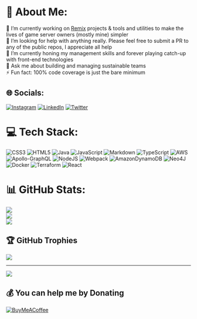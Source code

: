 # 💫 About Me:
🔭 I’m currently working on [Remix](https://remix.run) projects & tools and utilities to make the lives of game server owners (mostly mine) simpler<br>🤝 I’m looking for help with anything really. Please feel free to submit a PR to any of the public repos, I appreciate all help<br>🌱 I’m currently honing my management skills and forever playing catch-up with front-end technologies<br>💬 Ask me about building and managing sustainable teams<br>⚡ Fun fact: 100% code coverage is just the bare minimum


## 🌐 Socials:
[![Instagram](https://img.shields.io/badge/Instagram-%23E4405F.svg?logo=Instagram&logoColor=white)](https://instagram.com/vsbmeza) [![LinkedIn](https://img.shields.io/badge/LinkedIn-%230077B5.svg?logo=linkedin&logoColor=white)](https://linkedin.com/in/vsbmeza) [![Twitter](https://img.shields.io/badge/Twitter-%231DA1F2.svg?logo=Twitter&logoColor=white)](https://twitter.com/vsbmeza) 

# 💻 Tech Stack:
![CSS3](https://img.shields.io/badge/css3-%231572B6.svg?style=for-the-badge&logo=css3&logoColor=white) ![HTML5](https://img.shields.io/badge/html5-%23E34F26.svg?style=for-the-badge&logo=html5&logoColor=white) ![Java](https://img.shields.io/badge/java-%23ED8B00.svg?style=for-the-badge&logo=java&logoColor=white) ![JavaScript](https://img.shields.io/badge/javascript-%23323330.svg?style=for-the-badge&logo=javascript&logoColor=%23F7DF1E) ![Markdown](https://img.shields.io/badge/markdown-%23000000.svg?style=for-the-badge&logo=markdown&logoColor=white) ![TypeScript](https://img.shields.io/badge/typescript-%23007ACC.svg?style=for-the-badge&logo=typescript&logoColor=white) ![AWS](https://img.shields.io/badge/AWS-%23FF9900.svg?style=for-the-badge&logo=amazon-aws&logoColor=white) ![Apollo-GraphQL](https://img.shields.io/badge/-ApolloGraphQL-311C87?style=for-the-badge&logo=apollo-graphql) ![NodeJS](https://img.shields.io/badge/node.js-6DA55F?style=for-the-badge&logo=node.js&logoColor=white) ![Webpack](https://img.shields.io/badge/webpack-%238DD6F9.svg?style=for-the-badge&logo=webpack&logoColor=black) ![AmazonDynamoDB](https://img.shields.io/badge/Amazon%20DynamoDB-4053D6?style=for-the-badge&logo=Amazon%20DynamoDB&logoColor=white) 	![Neo4J](https://img.shields.io/badge/Neo4j-008CC1?style=for-the-badge&logo=neo4j&logoColor=white) ![Docker](https://img.shields.io/badge/docker-%230db7ed.svg?style=for-the-badge&logo=docker&logoColor=white) ![Terraform](https://img.shields.io/badge/terraform-%235835CC.svg?style=for-the-badge&logo=terraform&logoColor=white) ![React](https://img.shields.io/badge/react-%2320232a.svg?style=for-the-badge&logo=react&logoColor=%2361DAFB)
# 📊 GitHub Stats:
![](https://github-readme-stats.vercel.app/api?username=meza&theme=dark&hide_border=false&include_all_commits=true&count_private=true)<br/>
![](https://github-readme-streak-stats.herokuapp.com/?user=meza&theme=dark&hide_border=false)<br/>
![](https://github-readme-stats.vercel.app/api/top-langs/?username=meza&theme=dark&hide_border=false&include_all_commits=true&count_private=true&layout=compact)

## 🏆 GitHub Trophies
![](https://github-profile-trophy.vercel.app/?username=meza&theme=radical&no-frame=false&no-bg=true&margin-w=4)

---
[![](https://visitcount.itsvg.in/api?id=meza&icon=0&color=0)](https://visitcount.itsvg.in)

  ## 💰 You can help me by Donating
  [![BuyMeACoffee](https://img.shields.io/badge/Buy%20Me%20a%20Coffee-ffdd00?style=for-the-badge&logo=buy-me-a-coffee&logoColor=black)](https://buymeacoffee.com/meza) 

  <!-- Proudly created with GPRM ( https://gprm.itsvg.in ) -->
  
